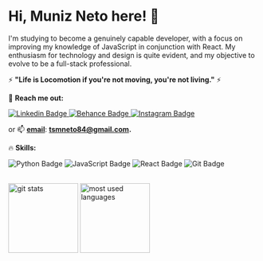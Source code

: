 # Hi, Muniz Neto here! 👋

I'm studying to become a genuinely capable developer, with a focus on improving my knowledge of JavaScript in conjunction with React. My enthusiasm for technology and design is quite evident, and my objective to evolve to be a full-stack professional.


 ⚡ **"Life is Locomotion if you're not moving, you're not living."** ⚡
 


🚀 **Reach me out:**  


[
![Linkedin Badge](https://img.shields.io/badge/Linkedin-0b1425?style=for-the-badge&logo=Linkedin&logoColor=white&link=https://https://www.linkedin.com/in/munizneto/)](https://www.linkedin.com/in/munizneto/)[
![Behance Badge](https://img.shields.io/badge/Behance-0b1425?style=for-the-badge&logo=Behance&logoColor=white&link=https://www.behance.net/muniznetto/)](https://www.behance.net/muniznetto)[
![Instagram Badge](https://img.shields.io/badge/Instagram-0b1425?style=for-the-badge&logo=Instagram&logoColor=white&link=https://www.instagram.com/muniznetto/)](https://www.instagram.com/muniznetto/)

or 📫 **[email](mailto:tsmneto84@gmail.com)**: **[tsmneto84@gmail.com](mailto:rtsmneto84@gmail.com).** 





🔥 **Skills:**

![Python Badge](https://img.shields.io/badge/Python-0077B6?style=for-the-badge&logo=python&logoColor=white) ![JavaScript Badge](https://img.shields.io/badge/JavaScript-ffd166?style=for-the-badge&logo=javascript&logoColor=black) ![React Badge](https://img.shields.io/badge/React-4361ee?style=for-the-badge&logo=react&logoColor=white) ![Git Badge](https://img.shields.io/badge/Git-FD8B4D?style=for-the-badge&logo=git&logoColor=white) 


<div><br>
<img  height="140em" src="https://github-readme-stats.vercel.app/api?username=munizneto84&show_icons=tru&theme=gotham" alt="git stats" />
<img  height="140em" src="https://github-readme-stats.vercel.app/api/top-langs/?username=munizneto84&layout=compact&theme=gotham" alt="most used languages" />
</div>

